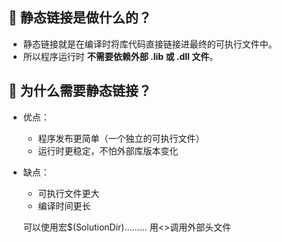 ## 📌 静态链接是做什么的？

- 静态链接就是在编译时将库代码直接链接进最终的可执行文件中。
- 所以程序运行时 **不需要依赖外部 .lib 或 .dll 文件**。

## 🧠 为什么需要静态链接？

- 优点：
  - 程序发布更简单（一个独立的可执行文件）
  - 运行时更稳定，不怕外部库版本变化
- 缺点：
  - 可执行文件更大
  - 编译时间更长

  可以使用宏$(SolutionDir)...\...\...
  用<>调用外部头文件
